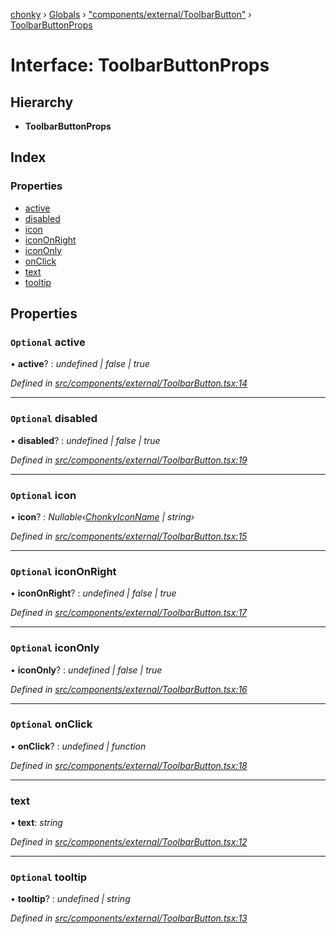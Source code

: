 [chonky](../README.md) › [Globals](../globals.md) › ["components/external/ToolbarButton"](../modules/_components_external_toolbarbutton_.md) › [ToolbarButtonProps](_components_external_toolbarbutton_.toolbarbuttonprops.md)

# Interface: ToolbarButtonProps

## Hierarchy

* **ToolbarButtonProps**

## Index

### Properties

* [active](_components_external_toolbarbutton_.toolbarbuttonprops.md#optional-active)
* [disabled](_components_external_toolbarbutton_.toolbarbuttonprops.md#optional-disabled)
* [icon](_components_external_toolbarbutton_.toolbarbuttonprops.md#optional-icon)
* [iconOnRight](_components_external_toolbarbutton_.toolbarbuttonprops.md#optional-icononright)
* [iconOnly](_components_external_toolbarbutton_.toolbarbuttonprops.md#optional-icononly)
* [onClick](_components_external_toolbarbutton_.toolbarbuttonprops.md#optional-onclick)
* [text](_components_external_toolbarbutton_.toolbarbuttonprops.md#text)
* [tooltip](_components_external_toolbarbutton_.toolbarbuttonprops.md#optional-tooltip)

## Properties

### `Optional` active

• **active**? : *undefined | false | true*

*Defined in [src/components/external/ToolbarButton.tsx:14](https://github.com/TimboKZ/Chonky/blob/5b9fbdf/src/components/external/ToolbarButton.tsx#L14)*

___

### `Optional` disabled

• **disabled**? : *undefined | false | true*

*Defined in [src/components/external/ToolbarButton.tsx:19](https://github.com/TimboKZ/Chonky/blob/5b9fbdf/src/components/external/ToolbarButton.tsx#L19)*

___

### `Optional` icon

• **icon**? : *Nullable‹[ChonkyIconName](../enums/_types_icons_types_.chonkyiconname.md) | string›*

*Defined in [src/components/external/ToolbarButton.tsx:15](https://github.com/TimboKZ/Chonky/blob/5b9fbdf/src/components/external/ToolbarButton.tsx#L15)*

___

### `Optional` iconOnRight

• **iconOnRight**? : *undefined | false | true*

*Defined in [src/components/external/ToolbarButton.tsx:17](https://github.com/TimboKZ/Chonky/blob/5b9fbdf/src/components/external/ToolbarButton.tsx#L17)*

___

### `Optional` iconOnly

• **iconOnly**? : *undefined | false | true*

*Defined in [src/components/external/ToolbarButton.tsx:16](https://github.com/TimboKZ/Chonky/blob/5b9fbdf/src/components/external/ToolbarButton.tsx#L16)*

___

### `Optional` onClick

• **onClick**? : *undefined | function*

*Defined in [src/components/external/ToolbarButton.tsx:18](https://github.com/TimboKZ/Chonky/blob/5b9fbdf/src/components/external/ToolbarButton.tsx#L18)*

___

###  text

• **text**: *string*

*Defined in [src/components/external/ToolbarButton.tsx:12](https://github.com/TimboKZ/Chonky/blob/5b9fbdf/src/components/external/ToolbarButton.tsx#L12)*

___

### `Optional` tooltip

• **tooltip**? : *undefined | string*

*Defined in [src/components/external/ToolbarButton.tsx:13](https://github.com/TimboKZ/Chonky/blob/5b9fbdf/src/components/external/ToolbarButton.tsx#L13)*

